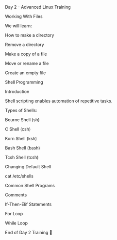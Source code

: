 Day 2 - Advanced Linux Training

Working With Files

We will learn:

How to make a directory

Remove a directory

Make a copy of a file

Move or rename a file

Create an empty file

Shell Programming

Introduction

Shell scripting enables automation of repetitive tasks.

Types of Shells:

Bourne Shell (sh)

C Shell (csh)

Korn Shell (ksh)

Bash Shell (bash)

Tcsh Shell (tcsh)

Changing Default Shell

cat /etc/shells

Common Shell Programs

Comments

If-Then-Elif Statements

For Loop

While Loop

End of Day 2 Training 🚀

